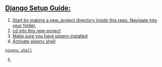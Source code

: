 ## <u>Django Setup Guide:<u>

1. Start by making a new_project directory inside this repo. Navigate into your folder.
2. cd into this new project
3. Make sure you have pipenv installed
4. Activate pipenv shell
```javascript
pipenv shell
```
5. 
